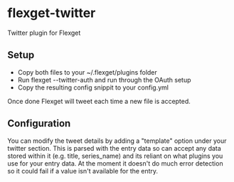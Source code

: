 flexget-twitter
===============

Twitter plugin for Flexget

Setup
-----

* Copy both files to your ~/.flexget/plugins folder
* Run flexget --twitter-auth and run through the OAuth setup
* Copy the resulting config snippit to your config.yml

Once done Flexget will tweet each time a new file is accepted.

Configuration
-------------

You can modify the tweet details by adding a "template" option under your twitter section. This is parsed with the entry data so can accept any data stored within it (e.g. title, series_name) and its reliant on what plugins you use for your entry data. At the moment it doesn't do much error detection so it could fail if a value isn't available for the entry.
